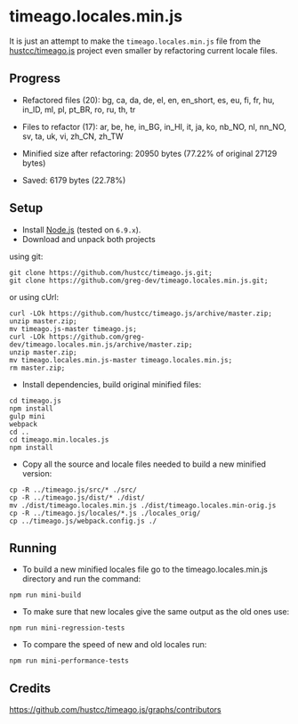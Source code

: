 # timeago.locales.min.js

It is just an attempt to make the `timeago.locales.min.js` file from the [hustcc/timeago.js](https://github.com/hustcc/timeago.js.git) project
even smaller by refactoring current locale files.

## Progress
* Refactored files (<!-- replace:miniFilesNum -->20<!-- end:replace:miniFilesNum -->): <!-- replace:miniFiles -->bg, ca, da, de, el, en, en_short, es, eu, fi, fr, hu, in_ID, ml, pl, pt_BR, ro, ru, th, tr<!-- end:replace:miniFiles -->

* Files to refactor (<!-- replace:todoFilesNum -->17<!-- end:replace:todoFilesNum -->): <!-- replace:todoFiles -->ar, be, he, in_BG, in_HI, it, ja, ko, nb_NO, nl, nn_NO, sv, ta, uk, vi, zh_CN, zh_TW<!-- end:replace:todoFiles -->

* Minified size after refactoring: <!-- replace:miniBytes -->20950<!-- end:replace:miniBytes --> bytes (<!-- replace:diffPercent -->77.22<!-- end:replace:diffPercent -->% of original <!-- replace:origBytes -->27129<!-- end:replace:origBytes --> bytes)

* Saved: <!-- replace:diffBytes -->6179<!-- end:replace:diffBytes --> bytes (<!-- replace:savedPercent -->22.78<!-- end:replace:savedPercent -->%)

## Setup
* Install [Node.js](https://nodejs.org/en/download/) (tested on `6.9.x`).
* Download and unpack both projects

using git:
```
git clone https://github.com/hustcc/timeago.js.git;
git clone https://github.com/greg-dev/timeago.locales.min.js.git;
```
or using cUrl:
```
curl -LOk https://github.com/hustcc/timeago.js/archive/master.zip;
unzip master.zip;
mv timeago.js-master timeago.js;
curl -LOk https://github.com/greg-dev/timeago.locales.min.js/archive/master.zip;
unzip master.zip;
mv timeago.locales.min.js-master timeago.locales.min.js;
rm master.zip;
```
* Install dependencies, build original minified files:
```
cd timeago.js
npm install
gulp mini
webpack
cd ..
cd timeago.min.locales.js
npm install
```
* Copy all the source and locale files needed to build a new minified version:
```
cp -R ../timeago.js/src/* ./src/
cp -R ../timeago.js/dist/* ./dist/
mv ./dist/timeago.locales.min.js ./dist/timeago.locales.min-orig.js
cp -R ../timeago.js/locales/*.js ./locales_orig/
cp ../timeago.js/webpack.config.js ./
```

## Running
* To build a new minified locales file go to the timeago.locales.min.js directory
and run the command:
```
npm run mini-build
```

* To make sure that new locales give the same output as the old ones use:
```
npm run mini-regression-tests
```

* To compare the speed of new and old locales run:
```
npm run mini-performance-tests
```

## Credits
https://github.com/hustcc/timeago.js/graphs/contributors
